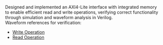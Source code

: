 Designed and implemented an AXI4-Lite interface with integrated memory to enable efficient read
and write operations, verifying correct functionality through simulation and waveform analysis in
Verilog.  
Waveform references for verification:  
- [Write Operation](https://www.edaplayground.com/w/x/WVc)  
- [Read Operation](https://www.edaplayground.com/w/x/8xg)

  



